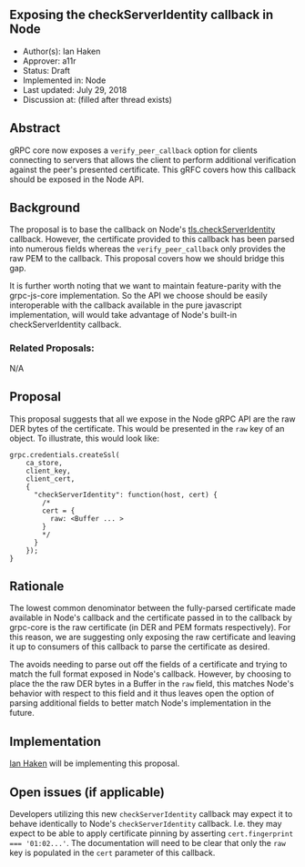 Exposing the checkServerIdentity callback in Node
----
* Author(s): Ian Haken
* Approver: a11r
* Status: Draft
* Implemented in: Node
* Last updated: July 29, 2018
* Discussion at: <google group thread> (filled after thread exists)

## Abstract

gRPC core now exposes a `verify_peer_callback` option for clients connecting to servers that allows the client to perform additional verification against the peer's presented certificate. This gRFC covers how this callback should be exposed in the Node API.

## Background

The proposal is to base the callback on Node's [tls.checkServerIdentity](https://nodejs.org/api/tls.html#tls_tls_checkserveridentity_hostname_cert) callback. However, the certificate provided to this callback has been parsed into numerous fields whereas the `verify_peer_callback` only provides the raw PEM to the callback. This proposal covers how we should bridge this gap.

It is further worth noting that we want to maintain feature-parity with the grpc-js-core implementation. So the API we choose should be easily interoperable with the callback available in the pure javascript implementation, will would take advantage of Node's built-in checkServerIdentity callback.

### Related Proposals: 
N/A

## Proposal

This proposal suggests that all we expose in the Node gRPC API are the raw DER bytes of the certificate. This would be presented in the `raw` key of an object. To illustrate, this would look like:

```
grpc.credentials.createSsl(
    ca_store,
    client_key,
    client_cert,
    {
      "checkServerIdentity": function(host, cert) {
        /*
        cert = {
          raw: <Buffer ... >
        }
        */
      }
    });
}
```

## Rationale
The lowest common denominator between the fully-parsed certificate made available in Node's callback and the certificate passed in to the callback by grpc-core is the raw certificate (in DER and PEM formats respectively). For this reason, we are suggesting only exposing the raw certificate and leaving it up to consumers of this callback to parse the certificate as desired.

The avoids needing to parse out off the fields of a certificate and trying to match the full format exposed in Node's callback. However, by choosing to place the the raw DER bytes in a Buffer in the `raw` field, this matches Node's behavior with respect to this field and it thus leaves open the option of parsing additional fields to better match Node's implementation in the future.

## Implementation

[Ian Haken](https://github.com/JackOfMostTrades) will be implementing this proposal.

## Open issues (if applicable)

Developers utilizing this new `checkServerIdentity` callback may expect it to behave identically to Node's `checkServerIdentity` callback. I.e. they may expect to be able to apply certificate pinning by asserting `cert.fingerprint === '01:02...'`. The documentation will need to be clear that only the `raw` key is populated in the `cert` parameter of this callback.

